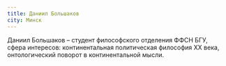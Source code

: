 ```yaml
---
title: Даниил Большаков
city: Минск
---
```


Даниил Большаков – студент философского отделения ФФСН БГУ, сфера интересов: континентальная политическая философия XX века, онтологический поворот в континентальной мысли.
